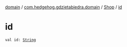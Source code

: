 [domain](../../index.md) / [com.hedgehog.gdzietabiedra.domain](../index.md) / [Shop](index.md) / [id](./id.md)

# id

`val id: `[`String`](https://kotlinlang.org/api/latest/jvm/stdlib/kotlin/-string/index.html)